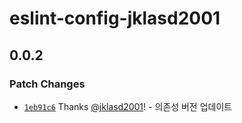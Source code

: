 # eslint-config-jklasd2001

## 0.0.2

### Patch Changes

- [`1eb91c6`](https://github.com/jklasd2001/eslint-config-jklasd2001/commit/1eb91c6b08d6e5491023e520ef0eb81283fc5ee3) Thanks [@jklasd2001](https://github.com/jklasd2001)! - 의존성 버전 업데이트
